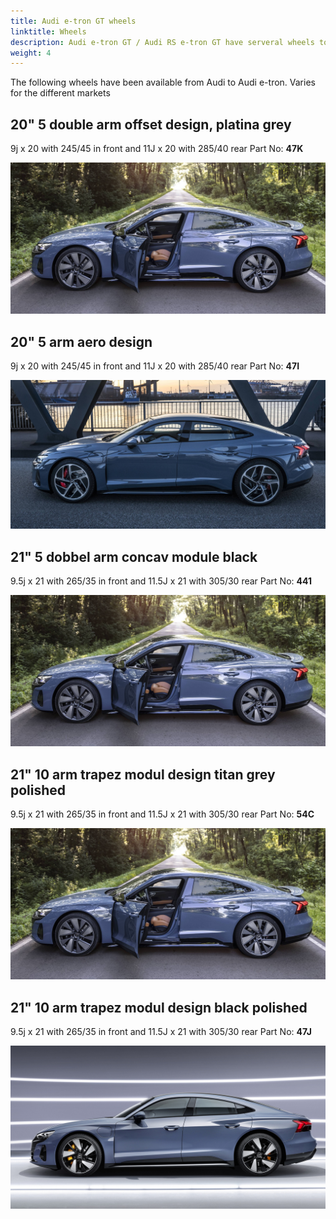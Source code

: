 ```yaml
---
title: Audi e-tron GT wheels
linktitle: Wheels
description: Audi e-tron GT / Audi RS e-tron GT have serveral wheels to choose from.
weight: 4
---
```



The following wheels have been available from Audi to Audi e-tron. Varies for the different markets

## 20" 5 double arm offset design, platina grey

9j x 20 with 245/45 in front and 11J x 20 with 285/40 rear Part No: **47K**

![20 inch 5 double arm offset design, platina grey by Auditography](wheel_54C_1.jpg "20 inch 5 double arm offset design, platina grey by Auditography")

## 20" 5 arm aero design

9j x 20 with 245/45 in front and 11J x 20 with 285/40 rear Part No: **47I**

![20 inch5 arm aero design by Auditography](wheel_47I_1.jpg "20 inch5 arm aero design by Auditography")

## 21" 5 dobbel arm concav module black

9.5j x 21 with 265/35 in front and 11.5J x 21 with 305/30 rear Part No: **441**

![21 inch 10 arm trapez modul design titan grey polished](wheel_54C_1.jpg "21 inch 5 dobbel arm concav module black by Auditography")

## 21" 10 arm trapez modul design titan grey polished

9.5j x 21 with 265/35 in front and 11.5J x 21 with 305/30 rear Part No: **54C**

![21 inch 10 arm trapez modul design titan grey polished](wheel_54C_1.jpg "21 inch 10 arm trapez modul design titan grey polished by Auditography")

## 21" 10 arm trapez modul design black polished

9.5j x 21 with 265/35 in front and 11.5J x 21 with 305/30 rear Part No: **47J**

![21 inch 10 arm trapez modul design black polished](wheel_47J_1.jpg "21 inch 10 arm trapez modul design black polished")